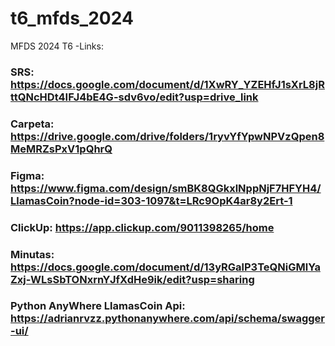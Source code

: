 # t6_mfds_2024
MFDS 2024 T6
-Links:

### SRS: https://docs.google.com/document/d/1XwRY_YZEHfJ1sXrL8jRttQNcHDt4IFJ4bE4G-sdv6vo/edit?usp=drive_link

### Carpeta: https://drive.google.com/drive/folders/1ryvYfYpwNPVzQpen8MeMRZsPxV1pQhrQ

### Figma: https://www.figma.com/design/smBK8QGkxlNppNjF7HFYH4/LlamasCoin?node-id=303-1097&t=LRc9OpK4ar8y2Ert-1

### ClickUp: https://app.clickup.com/9011398265/home

### Minutas: https://docs.google.com/document/d/13yRGalP3TeQNiGMlYaZxj-WLsSbTONxrnYJfXdHe9ik/edit?usp=sharing

### Python AnyWhere LlamasCoin Api: https://adrianrvzz.pythonanywhere.com/api/schema/swagger-ui/
